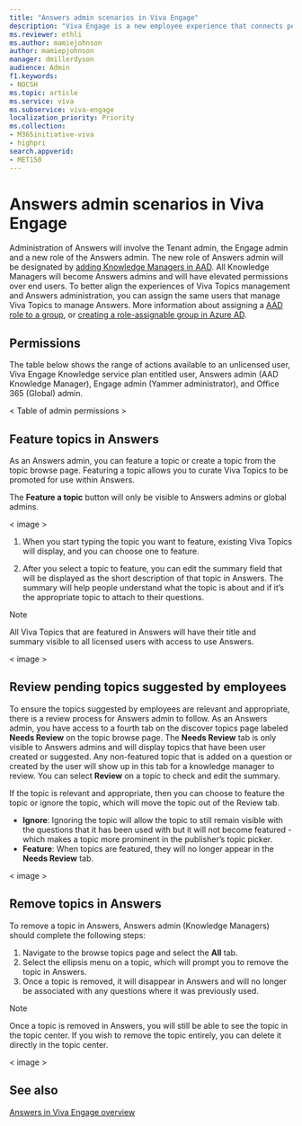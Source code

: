 ```yaml
---
title: "Answers admin scenarios in Viva Engage"
description: "Viva Engage is a new employee experience that connects people across the company—wherever and whenever they work—so that everyone is included and engaged."
ms.reviewer: ethli
ms.author: mamiejohnson
author: mamiepjohnson
manager: dmillerdyson
audience: Admin
f1.keywords:
- NOCSH
ms.topic: article
ms.service: viva
ms.subservice: viva-engage
localization_priority: Priority
ms.collection:  
- M365initiative-viva
- highpri
search.appverid:
- MET150
---
```


# Answers admin scenarios in Viva Engage

Administration of Answers will involve the Tenant admin, the Engage admin and a new role of the Answers admin. The new role of Answers admin will be designated by [adding Knowledge Managers in AAD](https://learn.microsoft.com/azure/active-directory/fundamentals/active-directory-users-assign-role-azure-portal?context=%2Fazure%2Factive-directory%2Froles%2Fcontext%2Fugr-context). All Knowledge Managers will become Answers admins and will have elevated permissions over end users. To better align the experiences of Viva Topics management and Answers administration, you can assign the same users that manage Viva Topics to manage Answers. More information about assigning a [AAD role to a group](https://learn.microsoft.com/azure/active-directory/roles/groups-pim-eligible), or [creating a role-assignable group in Azure AD](https://learn.microsoft.com/azure/active-directory/roles/groups-create-eligible).  

## Permissions 

The table below shows the range of actions available to an unlicensed user, Viva Engage Knowledge service plan entitled user, Answers admin (AAD Knowledge Manager), Engage admin (Yammer administrator), and Office 365 (Global) admin. 

< Table of admin permissions >

## Feature topics in Answers

As an Answers admin, you can feature a topic or create a topic from the topic browse page. Featuring a topic allows you to curate Viva Topics to be promoted for use within Answers.  

The **Feature a topic** button will only be visible to Answers admins or global admins.  

< image > 

1. When you start typing the topic you want to feature, existing Viva Topics will display, and you can choose one to feature.  

2. After you select a topic to feature, you can edit the summary field that will be displayed as the short description of that topic in Answers. The summary will help people understand what the topic is about and if it’s the appropriate topic to attach to their questions. 

>[!NOTE]
> All Viva Topics that are featured in Answers will have their title and summary visible to all licensed users with access to use Answers.  

< image >
 
## Review pending topics suggested by employees 

To ensure the topics suggested by employees are relevant and appropriate, there is a review process for Answers admin to follow. As an Answers admin, you have access to a fourth tab on the discover topics page labeled **Needs Review** on the topic browse page. The **Needs Review** tab is only visible to Answers admins and will display topics that have been user created or suggested. Any non-featured topic that is added on a question or created by the user will show up in this tab for a knowledge manager to review. You can select **Review** on a topic to check and edit the summary.  

If the topic is relevant and appropriate, then you can choose to feature the topic or ignore the topic, which will move the topic out of the Review tab.  

- **Ignore**: Ignoring the topic will allow the topic to still remain visible with the questions that it has been used with but it will not become featured - which makes a topic more prominent in the publisher’s topic picker.  
- **Feature**: When topics are featured, they will no longer appear in the **Needs Review** tab.  

< image > 

## Remove topics in Answers 

To remove a topic in Answers, Answers admin (Knowledge Managers) should complete the following steps:  

1. Navigate to the browse topics page and select the **All** tab. 
2. Select the ellipsis menu on a topic, which will prompt you to remove the topic in Answers. 
3. Once a topic is removed, it will disappear in Answers and will no longer be associated with any questions where it was previously used.  

>[!NOTE]
> Once a topic is removed in Answers, you will still be able to see the topic in the topic center. If you wish to remove the topic entirely, you can delete it directly in the topic center. 

< image > 

## See also 
[Answers in Viva Engage overview](https://support.microsoft.com/en-us/topic/getting-started-with-microsoft-viva-engage-729f9fce-3aa6-4478-888c-a1543918c284)
